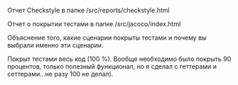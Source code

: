 Отчет Checkstyle в папке /src/reports/checkstyle.html

Отчет о покрытии тестами в папке /src/jacoco/index.html

Объяснение того, какие сценарии покрыты тестами и почему вы выбрали именно эти сценарии.

Покрыт тестами весь код (100 %). Вообще необходимо было покрыть 90 процентов, только полезный функционал, но я сделал с геттерами и сеттерами...не разу 100 не делал).

